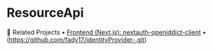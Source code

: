 # ResourceApi
🔗 Related Projects
	•	[Frontend (Next.js): nextauth-openiddict-client](https://github.com/fady17/Frontend-.git)
	•	(https://github.com/fady17/identityProvider-.git)

